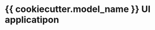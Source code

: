 <!--
 Copyright (c) 2022 CESNET

 This software is released under the MIT License.
 https://opensource.org/licenses/MIT
-->

# {{ cookiecutter.model_name }} UI applicatipon

